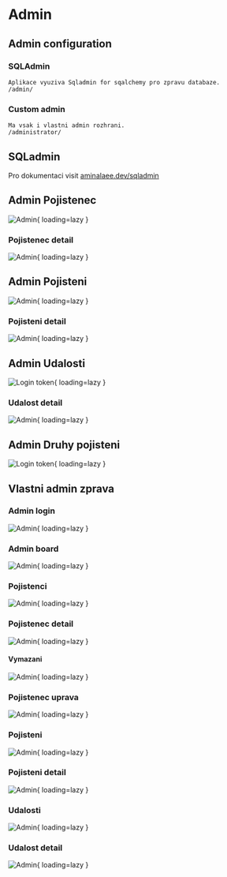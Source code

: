 # Admin


## Admin configuration

### SQLAdmin

    Aplikace vyuziva Sqladmin for sqalchemy pro zpravu databaze.
    /admin/

### Custom admin

    Ma vsak i vlastni admin rozhrani.
    /administrator/

## SQLadmin

Pro dokumentaci visit [aminalaee.dev/sqladmin](https://aminalaee.dev/sqladmin/)

## Admin Pojistenec
![Admin](img/admin1.png){ loading=lazy }
### Pojistenec detail
![Admin](img/admin5.png){ loading=lazy }
## Admin Pojisteni
![Admin](img/admin4.png){ loading=lazy }
### Pojisteni detail
![Admin](img/admin6.png){ loading=lazy }
## Admin Udalosti
![Login token](img/admin3.png){ loading=lazy }
### Udalost detail
![Admin](img/admin7.png){ loading=lazy }
## Admin Druhy pojisteni
![Login token](img/admin2.png){ loading=lazy }

## Vlastni admin zprava
### Admin login
![Admin](img/admin8.png){ loading=lazy }
### Admin board
![Admin](img/admin9.png){ loading=lazy }
### Pojistenci
![Admin](img/admin10.png){ loading=lazy }
### Pojistenec detail
![Admin](img/admin11.png){ loading=lazy }
#### Vymazani
![Admin](img/admin17.png){ loading=lazy }
### Pojistenec uprava
![Admin](img/admin12.png){ loading=lazy }
### Pojisteni
![Admin](img/admin13.png){ loading=lazy }
### Pojisteni detail
![Admin](img/admin14.png){ loading=lazy }
### Udalosti
![Admin](img/admin15.png){ loading=lazy }
### Udalost detail
![Admin](img/admin16.png){ loading=lazy }

